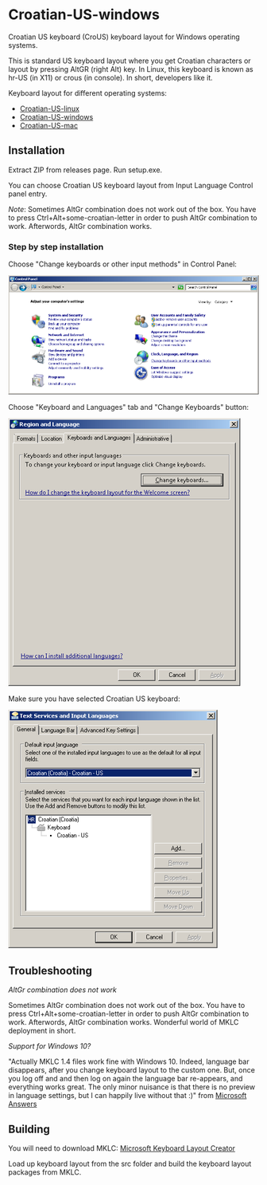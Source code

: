# Croatian-US-windows

Croatian US keyboard (CroUS) keyboard layout for Windows operating systems.

This is standard US keyboard layout where you get Croatian characters or layout by pressing AltGR (right Alt) key.
In Linux, this keyboard is known as hr-US (in X11) or crous (in console).
In short, developers like it.

Keyboard layout for different operating systems:
* [Croatian-US-linux](https://github.com/kost/Croatian-US-linux)
* [Croatian-US-windows](https://github.com/kost/Croatian-US-windows)
* [Croatian-US-mac](https://github.com/kost/Croatian-US-mac)

## Installation

Extract ZIP from releases page. Run setup.exe.

You can choose Croatian US keyboard layout from Input Language Control panel entry.

*Note*: Sometimes AltGr combination does not work out of the box. You have to press Ctrl+Alt+some-croatian-letter in order
to push AltGr combination to work. Afterwords, AltGr combination works.

### Step by step installation

Choose "Change keyboards or other input methods" in Control Panel:

![](/doc/control-panel.png)


Choose "Keyboard and Languages" tab and "Change Keyboards" button:

![](/doc/region-and-language.png)


Make sure you have selected Croatian US keyboard:

![](/doc/input-language-crous.png)

## Troubleshooting

*AltGr combination does not work*

Sometimes AltGr combination does not work out of the box. You have to press Ctrl+Alt+some-croatian-letter in order
to push AltGr combination to work. Afterwords, AltGr combination works. Wonderful world of MKLC deployment in short.


*Support for Windows 10?*

"Actually MKLC 1.4 files work fine with Windows 10.  Indeed, language bar disappears, after you change keyboard layout to the custom one. But, once  you log off and and then log on again the language bar re-appears, and everything works great. The only minor nuisance is that there is no preview in language settings, but I can happily live without that :)"
from [Microsoft Answers](https://answers.microsoft.com/en-us/windows/forum/windows_10-hardware/custom-keyboard-layout-with-windows-10/b71c7905-1e30-4b0c-861b-253efd2b5a9e?auth=1)

## Building

You will need to download MKLC:
[Microsoft Keyboard Layout Creator](https://msdn.microsoft.com/en-us/globalization/keyboardlayouts.aspx)

Load up keyboard layout from the src folder and build the keyboard layout packages from MKLC. 


